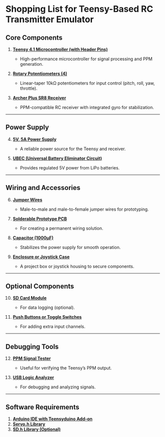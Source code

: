 # Shopping List for Teensy-Based RC Transmitter Emulator

## Core Components
1. **[Teensy 4.1 Microcontroller (with Header Pins) ](https://www.amazon.com/PJRC-Teensy-4-1-with-Pins/dp/B08CTM3279?crid=1UME7F2ADAST0&dib=eyJ2IjoiMSJ9.sJ78Urlha2ogIlIbQCYBEvczjDk2Mak3MoWtWtg2liPFkgenST7QhfydLUZkOFAGPlxUxLlWjdLH1lSiyiiUP4i0MQ9cLxJtul_KpD93JU2Dn6aSH8xA6FlDG5e-5F-hGdWmhDHaL1t7Wc0OAFbm8zgObuajamDxfCtmfP3RUri7DmoVkCFxH8U8oHLqFXYUZmYHRI1kq5bc7-i0nM-VsdJyJroR3TchMyNODNPkxy8.8gXV2OTR1qU4a5AFJkdP91L9rEj2_-SlYdSFescGW-o&dib_tag=se&keywords=teensy+4.1&qid=1738096320&sprefix=teensy%2Caps%2C132&sr=8-3)**
   - High-performance microcontroller for signal processing and PPM generation.

2. **[Rotary Potentiometers (4)](https://www.amazon.com/s?k=10k+potentiometer)**
   - Linear-taper 10kΩ potentiometers for input control (pitch, roll, yaw, throttle).

3. **[Archer Plus SR8 Receiver](https://www.frsky-rc.com/archer-plus-sr8/)**
   - PPM-compatible RC receiver with integrated gyro for stabilization.

---

## Power Supply
4. **[5V, 5A Power Supply](https://www.amazon.com/s?k=5v+5a+power+supply)**
   - A reliable power source for the Teensy and receiver.

5. **[UBEC (Universal Battery Eliminator Circuit)](https://www.amazon.com/s?k=ubec+5v)**
   - Provides regulated 5V power from LiPo batteries.

---

## Wiring and Accessories
6. **[Jumper Wires](https://www.amazon.com/s?k=jumper+wires)**
   - Male-to-male and male-to-female jumper wires for prototyping.

7. **[Solderable Prototype PCB](https://www.amazon.com/s?k=prototype+pcb)**
   - For creating a permanent wiring solution.

8. **[Capacitor (1000µF)](https://www.amazon.com/s?k=1000uf+capacitor)**
   - Stabilizes the power supply for smooth operation.

9. **[Enclosure or Joystick Case](https://www.amazon.com/s?k=project+box)**
   - A project box or joystick housing to secure components.

---

## Optional Components
10. **[SD Card Module](https://www.amazon.com/s?k=sd+card+module)**
    - For data logging (optional).

11. **[Push Buttons or Toggle Switches](https://www.amazon.com/s?k=push+buttons)**
    - For adding extra input channels.

---

## Debugging Tools
12. **[PPM Signal Tester](https://www.amazon.com/s?k=ppm+signal+tester)**
    - Useful for verifying the Teensy’s PPM output.

13. **[USB Logic Analyzer](https://www.amazon.com/s?k=usb+logic+analyzer)**
    - For debugging and analyzing signals.

---

## Software Requirements
1. **[Arduino IDE with Teensyduino Add-on](https://www.pjrc.com/teensy/teensyduino.html)**
2. **[Servo.h Library](https://www.arduino.cc/reference/en/libraries/servo/)**
3. **[SD.h Library (Optional)](https://www.arduino.cc/reference/en/libraries/sd/)**
